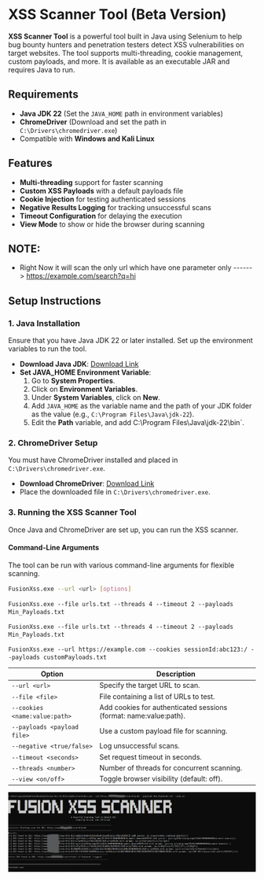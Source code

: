# XSS Scanner Tool (Beta Version)

**XSS Scanner Tool** is a powerful tool built in Java using Selenium to help bug bounty hunters and penetration testers detect XSS vulnerabilities on target websites. The tool supports multi-threading, cookie management, custom payloads, and more. It is available as an executable JAR and requires Java to run.

## Requirements

- **Java JDK 22** (Set the `JAVA_HOME` path in environment variables)
- **ChromeDriver** (Download and set the path in `C:\Drivers\chromedriver.exe`)
- Compatible with **Windows and Kali Linux**

## Features

- **Multi-threading** support for faster scanning
- **Custom XSS Payloads** with a default payloads file
- **Cookie Injection** for testing authenticated sessions
- **Negative Results Logging** for tracking unsuccessful scans
- **Timeout Configuration** for delaying the execution
- **View Mode** to show or hide the browser during scanning
## NOTE:
- Right Now it will scan the only url which have one parameter only ------> https://example.com/search?q=hi

## Setup Instructions

### 1. Java Installation

Ensure that you have Java JDK 22 or later installed. Set up the environment variables to run the tool.

- **Download Java JDK**: [Download Link](https://www.oracle.com/java/technologies/javase/jdk22-archive-downloads.html)
- **Set JAVA_HOME Environment Variable**:
  1. Go to **System Properties**.
  2. Click on **Environment Variables**.
  3. Under **System Variables**, click on **New**.
  4. Add `JAVA_HOME` as the variable name and the path of your JDK folder as the value (e.g., `C:\Program Files\Java\jdk-22`).
  5. Edit the **Path** variable, and add C:\Program Files\Java\jdk-22\bin`.

### 2. ChromeDriver Setup

You must have ChromeDriver installed and placed in `C:\Drivers\chromedriver.exe`.

- **Download ChromeDriver**: [Download Link](https://drive.google.com/drive/folders/1iky5txX0ZqsXQyla2hekqDihmChaR3Ch?usp=sharing)
- Place the downloaded file in `C:\Drivers\chromedriver.exe`.

### 3. Running the XSS Scanner Tool

Once Java and ChromeDriver are set up, you can run the XSS scanner.

#### Command-Line Arguments

The tool can be run with various command-line arguments for flexible scanning.

```bash
FusionXss.exe --url <url> [options]
```
```
FusionXss.exe --file urls.txt --threads 4 --timeout 2 --payloads Min_Payloads.txt
```
```
FusionXss.exe --file urls.txt --threads 4 --timeout 2 --payloads Min_Payloads.txt
```
```
FusionXss.exe --url https://example.com --cookies sessionId:abc123:/ --payloads customPayloads.txt
```


| Option                         | Description                                                         |
|--------------------------------|---------------------------------------------------------------------|
| `--url <url>`                  | Specify the target URL to scan.                                     |
| `--file <file>`                | File containing a list of URLs to test.                             |
| `--cookies <name:value:path>`  | Add cookies for authenticated sessions (format: name:value:path).   |
| `--payloads <payload file>`    | Use a custom payload file for scanning.                             |
| `--negative <true/false>`      | Log unsuccessful scans.                                             |
| `--timeout <seconds>`          | Set request timeout in seconds.                                     |
| `--threads <number>`           | Number of threads for concurrent scanning.                          |
| `--view <on/off>`              | Toggle browser visibility (default: off).                           |

![XSS Scanner](https://github.com/mr-kasim-mehar/myimgs/blob/main/Git.png)
